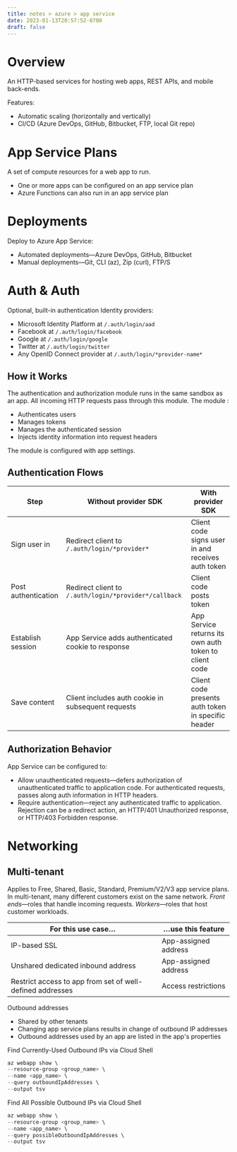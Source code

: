 ```yaml
---
title: notes > azure > app service
date: 2023-01-13T20:57:52-0700
draft: false
---
```

# Overview
An HTTP-based services for hosting web apps, REST APIs, and mobile back-ends.

Features:
- Automatic scaling (horizontally and vertically)
- CI/CD (Azure DevOps, GitHub, Bitbucket, FTP, local Git repo)

# App Service Plans
A set of compute resources for a web app to run.
- One or more apps can be configured on an app service plan
- Azure Functions can also run in an app service plan

# Deployments
Deploy to Azure App Service:
- Automated deployments—Azure DevOps, GitHub, Bitbucket
- Manual deployments—Git, CLI (az), Zip (curl), FTP/S

# Auth & Auth
Optional, built-in authentication
Identity providers:
- Microsoft Identity Platform at `/.auth/login/aad`
- Facebook at `/.auth/login/facebook`
- Google at `/.auth/login/google`
- Twitter at `/.auth/login/twitter`
- Any OpenID Connect provider at `/.auth/login/*provider-name*`

## How it Works
The authentication and authorization module runs in the same sandbox as an app. All incoming HTTP requests pass through this module. The module :
- Authenticates users
- Manages tokens
- Manages the authenticated session
- Injects identity information into request headers

The module is configured with app settings.

## Authentication Flows
| Step                | Without provider SDK                                                          | With provider SDK                                     |
|---------------------|-------------------------------------------------------------------------------|-------------------------------------------------------|
| Sign user in        | Redirect client to `/.auth/login/*provider*`          | Client code signs user in and receives auth token     |
| Post authentication | Redirect client to `/.auth/login/*provider*/callback` | Client code posts token                               |
| Establish session   | App Service adds authenticated cookie to response                             | App Service returns its own auth token to client code |
| Save content        | Client includes auth cookie in subsequent requests                            | Client code presents auth token in specific header    |

## Authorization Behavior
App Service can be configured to:
- Allow unauthenticated requests—defers authorization of unauthenticated traffic to application code. For authenticated requests, passes along auth information in HTTP headers.
- Require authentication—reject any authenticated traffic to application. Rejection can be a redirect action, an HTTP/401 Unauthorized response, or HTTP/403 Forbidden response.

# Networking
## Multi-tenant
Applies to Free, Shared, Basic, Standard, Premium/V2/V3 app service plans.
In multi-tenant, many different customers exist on the same network.
*Front ends*—roles that handle incoming requests.
*Workers*—roles that host customer workloads.

| For this use case…                                        | …use this feature    |
|-----------------------------------------------------------|----------------------|
| IP-based SSL                                              | App-assigned address |
| Unshared dedicated inbound address                        | App-assigned address |
| Restrict access to app from set of well-defined addresses | Access restrictions  |

Outbound addresses
- Shared by other tenants
- Changing app service plans results in change of outbound IP addresses
- Outbound addresses used by an app are listed in the app's properties

Find Currently-Used Outbound IPs via Cloud Shell
```powershell
az webapp show \
--resource-group <group_name> \
--name <app_name> \
--query outboundIpAddresses \
--output tsv
```
Find All Possible Outbound IPs via Cloud Shell
```powershell
az webapp show \
--resource-group <group_name> \
--name <app_name> \
--query possibleOutboundIpAddresses \
--output tsv
```
